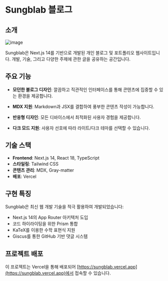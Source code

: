 # Sungblab 블로그

## 소개
![image](https://github.com/user-attachments/assets/faaa07ea-7f79-4be2-82bc-677f988375a4)


Sungblab은 Next.js 14를 기반으로 개발된 개인 블로그 및 포트폴리오 웹사이트입니다. 개발, 기술, 그리고 다양한 주제에 관한 글을 공유하는 공간입니다.

## 주요 기능

- **모던한 블로그 디자인**: 깔끔하고 직관적인 인터페이스를 통해 콘텐츠에 집중할 수 있는 환경을 제공합니다.

- **MDX 지원**: Markdown과 JSX를 결합하여 풍부한 콘텐츠 작성이 가능합니다.

- **반응형 디자인**: 모든 디바이스에서 최적화된 사용자 경험을 제공합니다.

- **다크 모드 지원**: 사용자 선호에 따라 라이트/다크 테마를 선택할 수 있습니다.

## 기술 스택

- **Frontend**: Next.js 14, React 18, TypeScript
- **스타일링**: Tailwind CSS
- **콘텐츠 관리**: MDX, Gray-matter
- **배포**: Vercel

## 구현 특징

Sungblab은 최신 웹 개발 기술을 적극 활용하여 개발되었습니다:

- Next.js 14의 App Router 아키텍처 도입
- 코드 하이라이팅을 위한 Prism 통합
- KaTeX를 이용한 수학 표현식 지원
- Giscus를 통한 GitHub 기반 댓글 시스템

## 프로젝트 배포

이 프로젝트는 Vercel을 통해 배포되어 [https://sungblab.vercel.app](https://sungblab.vercel.app)에서 접속할 수 있습니다.
